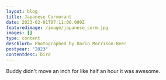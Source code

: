 ```yaml
---
layout: blog
title: Japanese Cormorant
date: 2023-02-01T07:11:00.000Z
featuredimage: /image/japanese_corm.jpg
images: []
type: content
descblurb: Photographed by Darin Morrison-Beer
postyear: "2023"
contentdesc: bird
---
```

Buddy didn't move an inch for like half an hour it was awesome. 
